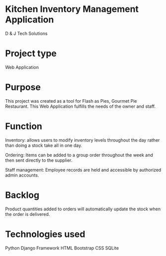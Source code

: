 
 # Kitchen Inventory Management Application
  D & J Tech Solutions

# Project type

  Web Application

# Purpose

  This project was created as a tool for Flash as Pies, Gourmet Pie Restaurant. This Web Application fulfills the needs of the owner and staff. 
  
# Function

  Inventory: allows users to modify inventory levels throughout the day rather than doing a stock take all in one day.
  
  Ordering: Items can be added to a group order throughout the week and then sent directly to the supplier. 
  
  Staff management: Employee records are held and accessible by authorized admin accounts. 
  
# Backlog

  Product quantities added to orders will automatically update the stock when the order is delivered. 
  
# Technologies used

  Python
  Django Framework
  HTML
  Bootstrap
  CSS
  SQLite
  
 
